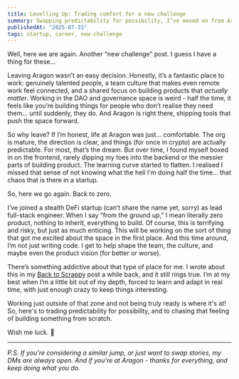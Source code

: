 ```yaml
---
title: Levelling Up: Trading comfort for a new challenge
summary: Swapping predictability for possibility, I’ve moved on from Aragon to lead engineering at a scrappy new startup.
publishedAt: "2025-07-31"
tags: startup, career, new-challenge
---
```


Well, here we are again. Another “new challenge” post. I guess I have a thing for these...

Leaving Aragon wasn’t an easy decision. Honestly, it’s a fantastic place to work: genuinely talented people, a team culture that makes even remote work feel connected, and a shared focus on building products that *actually matter*. Working in the DAO and governance space is weird - half the time, it feels like you’re building things for people who don’t realise they need them… until suddenly, they do. And Aragon is right there, shipping tools that push the space forward.

So why leave?
If I’m honest, life at Aragon was just… comfortable. The org is mature, the direction is clear, and things (for once in crypto) are actually predictable. For most, that’s the dream. But over time, I found myself boxed in on the frontend, rarely dipping my toes into the backend or the messier parts of building product. The learning curve started to flatten. I realised I missed that sense of not knowing what the hell I'm doing half the time... that chaos that is there in a startup.

So, here we go again. Back to zero.

I’ve joined a stealth DeFi startup (can’t share the name yet, sorry) as lead full-stack engineer. When I say “from the ground up,” I mean literally zero product, nothing to inherit, everything to build. Of course, this is terrifying and risky, but just as much enticing. This will be working on the sort of thing that got me excited about the space in the first place. And this time around, I’m not just writing code. I get to help shape the team, the culture, and maybe even the product vision (for better or worse).

There’s something addictive about that type of place for me. I wrote about this in my [Back to Scrappy](link-to-back-to-scrappy) post a while back, and it still rings true. I’m at my best when I’m a little bit out of my depth, forced to learn and adapt in real time, with just enough crazy to keep things interesting.

Working just outside of that zone and not being truly ready is where it's at! So, here's to trading predictability for possibility, and to chasing that feeling of building something from scratch.

Wish me luck. 🚀

---

*P.S. If you’re considering a similar jump, or just want to swap stories, my DMs are always open. And if you’re at Aragon - thanks for everything, and keep doing what you do.*
